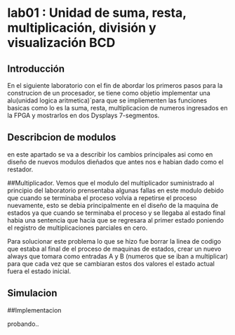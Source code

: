 # lab01 : Unidad de suma, resta, multiplicación, división y visualización BCD
## Introducción

En el siguiente laboratorio con el fin de abordar los primeros pasos para la construcion de un procesador, se tiene como objetio 
implementar una alu(unidad logica aritmetica)´para que se impliementen las funciones basicas como lo es la suma, resta, multiplicacion de numeros 
ingresados en la FPGA y mostrarlos en dos Dysplays 7-segmentos. 

##  Describcion de modulos
en este apartado se va a describir los cambios principales asi como en diseño de nuevos modulos dieñados
que antes nos e habian dado como el restador.


##Multiplicador.
Vemos que el modulo del multiplicador suministrado al principio del laboratorio prensentaba algunas fallas en este modulo debido que cuando se terminaba el proceso volvia a repetirse 
el proceso nuevamente, esto se debia principalmente en el diseño de la maquina de estados ya que cuando se terminaba el proceso y se llegaba al estado final habia una sentencia que hacia 
que se regresara al primer estado poniendo el registro de multiplicaciones parciales en cero.

Para solucionar este problema lo que se hizo fue borrar la linea de codigo que estaba al final de el proceso de maquinas de estados, crear un nuevo always que tomara como entradas A y B (numeros que se 
iban a multiplicar)  para que cada vez que se cambiaran estos dos valores el estado actual fuera el estado inicial.

## Simulacion

##Implementacion





probando..


